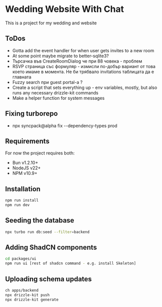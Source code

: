 # Wedding Website With Chat

This is a project for my wedding and website

## ToDos

- Gotta add the event handler for when user gets invites to a new room
- At some point maybe migrate to better-sqlite3?
- Търсачка във CreateRoomDialog че при 88 човека - проблем
- RSVP страница със формуляр - измисли по-добър вариант от това което имаме в момента. Не би трябвало invitations таблицата да е главната
- Fuzzy search при guest portal-a ?
- Create a script that sets everything up - env variables, mostly, but also runs any necessary drizzle-kit commands
- Make a helper function for system messages

## Fixing turborepo

- npx syncpack@alpha fix --dependency-types prod

## Requirements

For now the project requires both:

- Bun v1.2.10+
- NodeJS v22+
- NPM v10.9+

## Installation

```bash
npm run install
npm run dev
```

## Seeding the database

```bash
npx turbo run db:seed --filter=backend
```

## Adding ShadCN components

```bash
cd packages/ui
npm run ui [rest of shadcn command - e.g. install Skeleton]
```

## Uploading schema updates

```bash
ch apps/backend
npx drizzle-kit push
npx drizzle-kit generate
```
